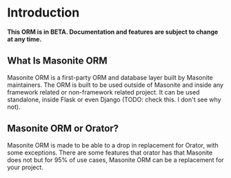 # Introduction

**This ORM is in BETA. Documentation and features are subject to change at any time.**

## What Is Masonite ORM

Masonite ORM is a first-party ORM and database layer built by Masonite maintainers. The ORM is built to be used outside of Masonite and inside any framework related or non-framework related project. It can be used standalone, inside Flask or even Django (TODO: check this. I don't see why not). 

## Masonite ORM or Orator?

Masonite ORM is made to be able to a drop in replacement for Orator, with some exceptions. There are some features that orator has that Masonite does not but for 95% of use cases, Masonite ORM can be a replacement for your project.
